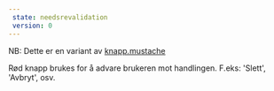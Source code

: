 ```yaml
---
 state: needsrevalidation
 version: 0
---
```

NB: Dette er en variant av  [knapp.mustache](../../patterns/00-atomer-02-lenker-og-knapper-10-knapp/00-atomer-02-lenker-og-knapper-10-knapp.html)

Rød knapp brukes for å advare brukeren mot handlingen. F.eks: 'Slett', 'Avbryt', osv.

